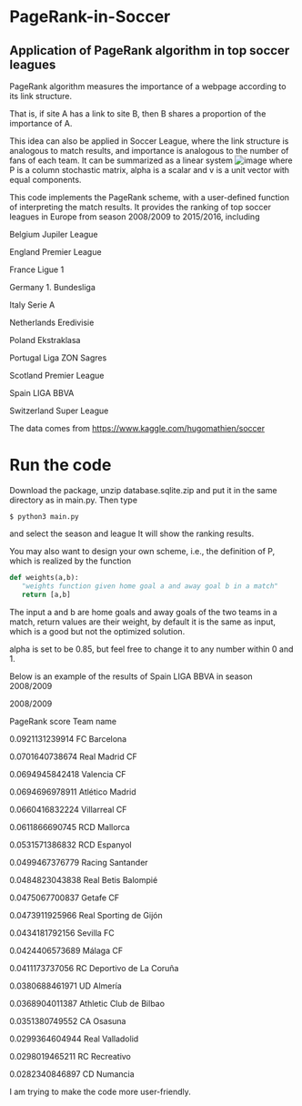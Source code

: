 # PageRank-in-Soccer
Application of PageRank algorithm in top soccer leagues
-----------

PageRank algorithm measures the importance of a webpage according to its link structure. 

That is, if site A has a link to site B, then B shares a proportion of the importance of A.

This idea can also be applied in Soccer League, where the link structure is analogous to match results, and 
importance is analogous to the number of fans of each team. It can be summarized as a linear system
 ![image](https://github.com/yeliu0218/PageRank-in-Soccer/blob/master/chart.png)
where P is a column stochastic matrix, alpha is a scalar and v is a unit vector with equal components.

This code implements the PageRank scheme, with a user-defined function of interpreting the match results.
It provides the ranking of top soccer leagues in Europe from season 2008/2009 to 2015/2016, including 

Belgium Jupiler League 

England Premier League 

France Ligue 1

Germany 1. Bundesliga

Italy Serie A

Netherlands Eredivisie

Poland Ekstraklasa

Portugal Liga ZON Sagres

Scotland Premier League 

Spain LIGA BBVA

Switzerland Super League

The data comes from https://www.kaggle.com/hugomathien/soccer

# Run the code

Download the package, unzip database.sqlite.zip and put it in the same directory as in main.py.
Then type

`$ python3 main.py`

and select the season and league
It will show the ranking results.

You may also want to design your own scheme, i.e., the definition of P, which is realized by the function

```Python
def weights(a,b):
   "weights function given home goal a and away goal b in a match"
   return [a,b]
```
The input a and b are home goals and away goals of the two teams in a match, return values are their weight, by default
it is the same as input, which is a good but not the optimized solution.

alpha is set to be 0.85, but feel free to change it to any number within 0 and 1.

Below is an example of the results of Spain LIGA BBVA in season 2008/2009

2008/2009

PageRank score	 Team name 

0.0921131239914 FC Barcelona

0.0701640738674 Real Madrid CF

0.0694945842418 Valencia CF

0.0694696978911 Atlético Madrid

0.0660416832224 Villarreal CF

0.0611866690745 RCD Mallorca

0.0531571386832 RCD Espanyol

0.0499467376779 Racing Santander

0.0484823043838 Real Betis Balompié

0.0475067700837 Getafe CF

0.0473911925966 Real Sporting de Gijón

0.0434181792156 Sevilla FC

0.0424406573689 Málaga CF

0.0411173737056 RC Deportivo de La Coruña

0.0380688461971 UD Almería

0.0368904011387 Athletic Club de Bilbao

0.0351380749552 CA Osasuna

0.0299364604944 Real Valladolid

0.0298019465211 RC Recreativo

0.0282340846897 CD Numancia

I am trying to make the code more user-friendly. 












